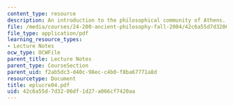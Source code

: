 ```yaml
---
content_type: resource
description: An introduction to the philosophical community of Athens.
file: /media/courses/24-200-ancient-philosophy-fall-2004/42c6a55d7d3206df1d27a066cf7420aa_eplucre04.pdf
file_type: application/pdf
learning_resource_types:
- Lecture Notes
ocw_type: OCWFile
parent_title: Lecture Notes
parent_type: CourseSection
parent_uid: f2ab5dc3-d40c-98ec-c4b0-f8ba67771a8d
resourcetype: Document
title: eplucre04.pdf
uid: 42c6a55d-7d32-06df-1d27-a066cf7420aa
---
```

